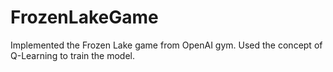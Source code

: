 # FrozenLakeGame

Implemented the Frozen Lake game from OpenAI gym. Used the concept of Q-Learning to train the model.
